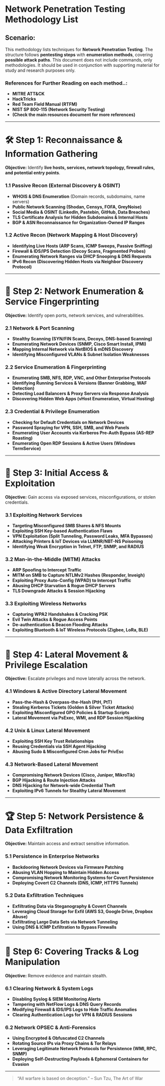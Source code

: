# **Network Penetration Testing Methodology List**

## **Scenario:**
This methodology lists techniques for **Network Penetration Testing**. The structure follows **pentesting steps** with **enumeration methods**, covering **possible attack paths**. This document does not include commands, only methodologies. It should be used in conjunction with supporting material for study and research purposes only.

### **References for Further Reading on each method..:**
- **MITRE ATT&CK**
- **HackTricks**
- **Red Team Field Manual (RTFM)**
- **NIST SP 800-115 (Network Security Testing)**
- **(Check the main resources document for more references)**

---

# **🛠 Step 1: Reconnaissance & Information Gathering**
**Objective:** Identify **live hosts, services, network topology, firewall rules, and potential entry points**.

### **1.1 Passive Recon (External Discovery & OSINT)**
- **WHOIS & DNS Enumeration** (Domain records, subdomains, name servers)
- **Public Network Scanning (Shodan, Censys, FOFA, GreyNoise)**
- **Social Media & OSINT (LinkedIn, Pastebin, GitHub, Data Breaches)**
- **TLS Certificate Analysis for Hidden Subdomains & Internal Hosts**
- **BGP & ASN Reconnaissance for Organization-Owned IP Ranges**

### **1.2 Active Recon (Network Mapping & Host Discovery)**
- **Identifying Live Hosts (ARP Scans, ICMP Sweeps, Passive Sniffing)**
- **Firewall & IDS/IPS Detection (Decoy Scans, Fragmented Probes)**
- **Enumerating Network Ranges via DHCP Snooping & DNS Requests**
- **IPv6 Recon (Discovering Hidden Hosts via Neighbor Discovery Protocol)**

---

# **📡 Step 2: Network Enumeration & Service Fingerprinting**
**Objective:** Identify open ports, network services, and vulnerabilities.

### **2.1 Network & Port Scanning**
- **Stealthy Scanning (SYN/FIN Scans, Decoys, DNS-based Scanning)**
- **Enumerating Network Devices (SNMP, Cisco Smart Install, IPMI)**
- **Mapping Internal Network via NetBIOS & mDNS Discovery**
- **Identifying Misconfigured VLANs & Subnet Isolation Weaknesses**

### **2.2 Service Enumeration & Fingerprinting**
- **Enumerating SMB, NFS, RDP, VNC, and Other Enterprise Protocols**
- **Identifying Running Services & Versions (Banner Grabbing, WAF Detection)**
- **Detecting Load Balancers & Proxy Servers via Response Analysis**
- **Discovering Hidden Web Apps (vHost Enumeration, Virtual Hosting)**

### **2.3 Credential & Privilege Enumeration**
- **Checking for Default Credentials on Network Devices**
- **Password Spraying for VPN, SSH, SMB, and Web Panels**
- **Enumerating User Accounts via Kerberos Pre-Auth Bypass (AS-REP Roasting)**
- **Enumerating Open RDP Sessions & Active Users (Windows TermService)**

---

# **🔑 Step 3: Initial Access & Exploitation**
**Objective:** Gain access via exposed services, misconfigurations, or stolen credentials.

### **3.1 Exploiting Network Services**
- **Targeting Misconfigured SMB Shares & NFS Mounts**
- **Exploiting SSH Key-based Authentication Flaws**
- **VPN Exploitation (Split Tunneling, Password Leaks, MFA Bypasses)**
- **Attacking Printers & IoT Devices via LLMNR/NBT-NS Poisoning**
- **Identifying Weak Encryption in Telnet, FTP, SNMP, and RADIUS**

### **3.2 Man-in-the-Middle (MITM) Attacks**
- **ARP Spoofing to Intercept Traffic**
- **MITM on SMB to Capture NTLMv2 Hashes (Responder, Inveigh)**
- **Exploiting Proxy Auto-Config (WPAD) to Intercept Traffic**
- **Abusing DHCP Starvation & Rogue DHCP Servers**
- **TLS Downgrade Attacks & Session Hijacking**

### **3.3 Exploiting Wireless Networks**
- **Capturing WPA2 Handshakes & Cracking PSK**
- **Evil Twin Attacks & Rogue Access Points**
- **De-authentication & Beacon Flooding Attacks**
- **Exploiting Bluetooth & IoT Wireless Protocols (Zigbee, LoRa, BLE)**

---

# **📡 Step 4: Lateral Movement & Privilege Escalation**
**Objective:** Escalate privileges and move laterally across the network.

### **4.1 Windows & Active Directory Lateral Movement**
- **Pass-the-Hash & Overpass-the-Hash (PtH, PtT)**
- **Stealing Kerberos Tickets (Golden & Silver Ticket Attacks)**
- **Exploiting Misconfigured GPO Policies & Startup Scripts**
- **Lateral Movement via PsExec, WMI, and RDP Session Hijacking**

### **4.2 Unix & Linux Lateral Movement**
- **Exploiting SSH Key Trust Relationships**
- **Reusing Credentials via SSH Agent Hijacking**
- **Abusing Sudo & Misconfigured Cron Jobs for PrivEsc**

### **4.3 Network-Based Lateral Movement**
- **Compromising Network Devices (Cisco, Juniper, MikroTik)**
- **BGP Hijacking & Route Injection Attacks**
- **DNS Hijacking for Network-wide Credential Theft**
- **Exploiting IPv6 Tunnels for Stealthy Lateral Movement**

---

# **🏆 Step 5: Network Persistence & Data Exfiltration**
**Objective:** Maintain access and extract sensitive information.

### **5.1 Persistence in Enterprise Networks**
- **Backdooring Network Devices via Firmware Patching**
- **Abusing VLAN Hopping to Maintain Hidden Access**
- **Compromising Network Monitoring Systems for Covert Persistence**
- **Deploying Covert C2 Channels (DNS, ICMP, HTTPS Tunnels)**

### **5.2 Data Exfiltration Techniques**
- **Exfiltrating Data via Steganography & Covert Channels**
- **Leveraging Cloud Storage for Exfil (AWS S3, Google Drive, Dropbox Abuse)**
- **Exfiltrating Large Data Sets via Network Tunneling**
- **Using DNS & ICMP Exfiltration to Bypass Firewalls**

---

# **🛑 Step 6: Covering Tracks & Log Manipulation**
**Objective:** Remove evidence and maintain stealth.

### **6.1 Clearing Network & System Logs**
- **Disabling Syslog & SIEM Monitoring Alerts**
- **Tampering with NetFlow Logs & DNS Query Records**
- **Modifying Firewall & IDS/IPS Logs to Hide Traffic Anomalies**
- **Clearing Authentication Logs for VPN & RADIUS Sessions**

### **6.2 Network OPSEC & Anti-Forensics**
- **Using Encrypted & Obfuscated C2 Channels**
- **Rotating Source IPs via Proxy Chains & Tor Relays**
- **Leveraging Legitimate Network Protocols for Persistence (WMI, RPC, SNMP)**
- **Deploying Self-Destructing Payloads & Ephemeral Containers for Evasion**

---

> “All warfare is based on deception.” – Sun Tzu, The Art of War

